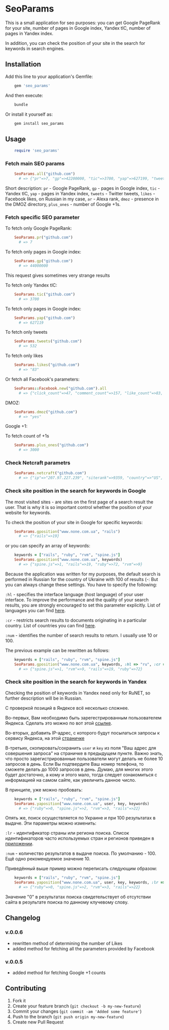 # SeoParams

This is a small application for seo purposes: you can get Google PageRank for your site, number of pages in Google index, Yandex tIC, number of pages in Yandex index.

In addition, you can check the position of your site in the search for keywords in search engines.

## Installation

Add this line to your application's Gemfile:

``` ruby
    gem 'seo_params'
```

And then execute:

``` bash
    bundle
```

Or install it yourself as:

``` bash
    gem install seo_params
```

## Usage

``` ruby
    require 'seo_params'
```
### Fetch main SEO params

``` ruby
    SeoParams.all("github.com")
      # => {"pr"=>7, "gp"=>42200000, "tic"=>3700, "yap"=>627199, "tweets"=>532, "likes"=>"5,2 т.", "ar"=>276, "dmoz"=>"yes"}
```
Short description:
`pr`  - Google PageRank,
`gp`  - pages in Google index,
`tic` - Yandex tIC,
`yap` - pages in Yandex index,
`tweets` - Twitter tweets,
`likes` - Facebook likes, on Russian in my case,
`ar` - Alexa rank,
`dmoz` - presence in the DMOZ directory,
`plus_ones` - number of Google +1s.

### Fetch specific SEO parameter

To fetch only Google PageRank:

``` ruby
    SeoParams.pr("github.com")
      # => 7
```

To fetch only pages in Google index:

``` ruby
    SeoParams.gp("github.com")
      # => 44000000
```
This request gives sometimes very strange results

To fetch only Yandex tIC:

``` ruby
    SeoParams.tic("github.com")
      # => 3700
```

To fetch only pages in Google index:

``` ruby
    SeoParams.yap("github.com")
      # => 627119
```

To fetch only tweets

``` ruby
    SeoParams.tweets("github.com")
      # => 532
```

To fetch only likes

``` ruby
    SeoParams.likes("github.com")
      # => "83"
```
Or fetch all Facebook's parameters:

``` ruby
    SeoParams::Facebook.new("github.com").all
      # => {"click_count"=>47, "comment_count"=>157, "like_count"=>83, "share_count"=>348, "total_count"=>588}
```

DMOZ:

``` ruby
    SeoParams.dmoz("github.com")
      # => "yes"
```

Google +1:

To fetch count of +1s

``` ruby
    SeoParams.plus_ones("github.com")
      # => 3000
```

### Check Netcraft parametrs

``` ruby
    SeoParams.netcraft("github.com")
      # => {"ip"=>"207.97.227.239", "siterank"=>9359, "country"=>"US", "nameserver"=>"ns1.p16.dynect.net", "firstseen"=>"August 2011", "dnsadmin"=>"hostmaster@github.com", "domainregistrator"=>"godaddy.com", "reversedns"=>"github.com", "organisation"=>"GitHub, Inc.", "nsorganisation"=>"Dynamic Network Services, Inc., 150 Dow St, Manchester, 03101, United States"}
```

### Check site position in the search for keywords in Google

The most visited sites - are sites on the first page of a search result the user. That is why it is so important control whether the position of your website for keywords.

To check the position of your site in Google for specific keywords:

``` ruby
    SeoParams.gposition("www.none.com.ua", "rails")
      # => {"rails"=>19}
```
or you can specify an array of keywords:

``` ruby
    keywords = ["rails", "ruby", "rvm", "spine.js"]
    SeoParams.gposition("www.none.com.ua", keywords)
      # => {"spine.js"=>1, "rails"=>19, "ruby"=>72, "rvm"=>9}
```

Because the application was written for my purposes, the default search is performed in Russian for the country of Ukraine with 100 of results (-: But you can always change these settings. You have to specify the following:

`:hl` - specifies the interface language (host language) of your user interface. To improve the performance and the quality of your search results, you are strongly encouraged to set this parameter explicitly. List of languages you can find [here][1].

`:cr` - restricts search results to documents originating in a particular country. List of countries you can find [here][2].

`:num` - identifies the number of search results to return. I usually use 10 or 100.

The previous example can be rewritten as follows:

``` ruby
    keywords = ["rails", "ruby", "rvm", "spine.js"]
    SeoParams.gposition("www.none.com.ua", keywords, :hl => "ru", :cr => "countryUA", :num => 100)
      # => {"spine.js"=>1, "rvm"=>9, "rails"=>19, "ruby"=>72}
```


[1]: https://developers.google.com/custom-search/docs/xml_results?hl=en#interfaceLanguages
[2]: https://developers.google.com/custom-search/docs/xml_results?hl=en#countryCollections


### Check site position in the search for keywords in Yandex

Checking the position of keywords in Yandex need only for RuNET, so further description will be in Russian.

С проверкой позиций в Яндексе всё несколько сложнее.

Во-первых, Вам необходимо быть зарегестрированным пользователем Яндекса. Сделать это можно по вот этой [ссылке][1].

Во-вторых, добавить IP-адрес, с которого будут посылаться запросы к сервису Яндекса, на этой [страничке][2]

В-третьих, скопировать/сохранить `user` и `key` из поля "Ваш адрес для совершения запроса" на страничке в предыдущем пункте. Важно знать, что просто зарегистрированные пользователи могут делать не более 10 запросов в день. Если Вы подтвердите Ваш номер телефона, то сможете делать до 1000 запросов в день. Думаю, для многих этого будет достаточно, а кому и этого мало, тогда следует ознакомиться с информацией на самом сайте, как увеличить данное число.

В принципе, уже можно пробовать:

``` ruby
    keywords = ["rails", "ruby", "rvm", "spine.js"]
    SeoParams.yaposition("www.none.com.ua", user, key, keywords)
      # => {"ruby"=>0, "spine.js"=>2, "rvm"=>3, "rails"=>22}
```

Опять же, поиск осуществляется по Украине и при 100 результатах в выдаче. Эти параметры можно изменить:

`:lr`  - идентификатор страны или региона поиска. Список идентификаторов часто используемых стран и регионов приведен в [приложении][3].

`:num` - количество результатов в выдаче поиска. По умолчанию - 100. Ещё одно рекомендуемое значение 10.

Приведённый выше пример можно переписать следующим образом:

``` ruby
    keywords = ["rails", "ruby", "rvm", "spine.js"]
    SeoParams.yaposition("www.none.com.ua", user, key, keywords, :lr => 187, :num => 100)
      # => {"ruby"=>0, "spine.js"=>2, "rvm"=>3, "rails"=>22}
```
Значение "0" в результатах поиска свидетельствует об отсутствии сайта в результате поиска по данному клучевому слову.

[1]: http://passport.yandex.ru/passport?mode=register
[2]: http://xml.yandex.ru/settings.xml
[3]: http://api.yandex.ru/xml/doc/dg/reference/regions.xml

## Changelog

### v.0.0.6

  * rewritten method of determining the number of Likes
  * added method for fetching all the parameters provided by Facebook

### v.0.0.5

  * added method for fetching Google +1 counts

## Contributing

1. Fork it
2. Create your feature branch (`git checkout -b my-new-feature`)
3. Commit your changes (`git commit -am 'Added some feature'`)
4. Push to the branch (`git push origin my-new-feature`)
5. Create new Pull Request
